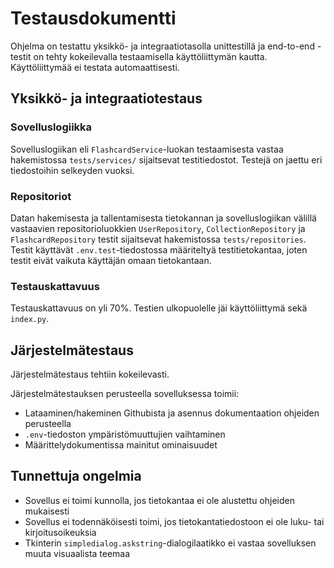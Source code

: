 # Testausdokumentti

Ohjelma on testattu yksikkö- ja integraatiotasolla unittestillä ja end-to-end -testit on tehty kokeilevalla testaamisella käyttöliittymän kautta. Käyttöliittymää ei testata automaattisesti.

##  Yksikkö- ja integraatiotestaus

### Sovelluslogiikka

Sovelluslogiikan eli `FlashcardService`-luokan testaamisesta vastaa hakemistossa `tests/services/` sijaitsevat testitiedostot. Testejä on jaettu eri tiedostoihin selkeyden vuoksi.

### Repositoriot

Datan hakemisesta ja tallentamisesta tietokannan ja sovelluslogiikan välillä vastaavien repositorioluokkien `UserRepository`, `CollectionRepository` ja `FlashcardRepository` testit sijaitsevat
hakemistossa `tests/repositories`. Testit käyttävät `.env.test`-tiedostossa määriteltyä testitietokantaa, joten testit eivät vaikuta käyttäjän omaan tietokantaan.

### Testauskattavuus

Testauskattavuus on yli 70%. Testien ulkopuolelle jäi käyttöliittymä sekä `index.py`.

## Järjestelmätestaus

Järjestelmätestaus tehtiin kokeilevasti.

Järjestelmätestauksen perusteella sovelluksessa toimii:
- Lataaminen/hakeminen Githubista ja asennus dokumentaation ohjeiden perusteella
- `.env`-tiedoston ympäristömuuttujien vaihtaminen
- Määrittelydokumentissa mainitut ominaisuudet

## Tunnettuja ongelmia

- Sovellus ei toimi kunnolla, jos tietokantaa ei ole alustettu ohjeiden mukaisesti
- Sovellus ei todennäköisesti toimi, jos tietokantatiedostoon ei ole luku- tai kirjoitusoikeuksia
- Tkinterin `simpledialog.askstring`-dialogilaatikko ei vastaa sovelluksen muuta visuaalista teemaa
